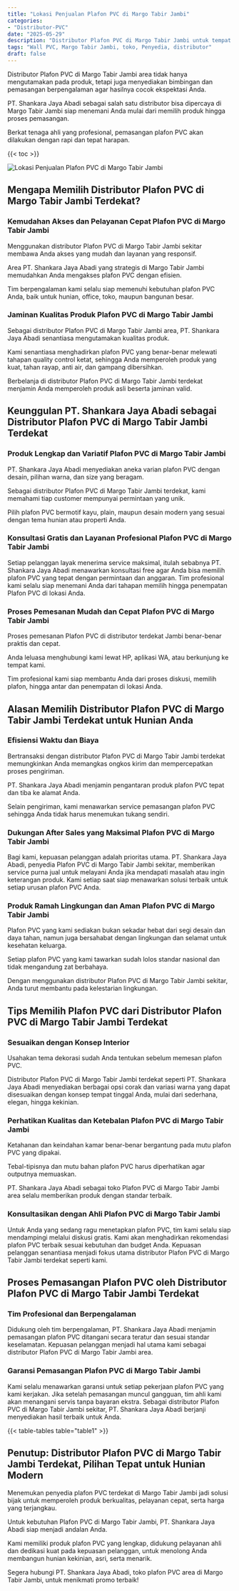 ```yaml
---
title: "Lokasi Penjualan Plafon PVC di Margo Tabir Jambi"
categories: 
- "Distributor-PVC"
date: "2025-05-29"
description: "Distributor Plafon PVC di Margo Tabir Jambi untuk tempat tinggal, perkantoran, dan ritel. Material terbaik, variasi motif, pilihan warna menarik, beserta layanan instalasi ditangani oleh tenaga ahli ahli serta jaminan resmi!|Jasa distribusi Plafon PVC di Margo Tabir Jambi untuk kebutuhan rumah, office, maupun gerai, beserta produk terbaik dan pemasangan oleh teknisi berpengalaman dan garansi resmi.|Pilihan Plafon PVC di Margo Tabir Jambi yang terpercaya untuk hunian, office, serta gerai, dengan panel unggulan dan pemasangan oleh tim berpengalaman dan garansi resmi.|Penjualan Plafon PVC di Margo Tabir Jambi bagi rumah, perkantoran, dan ritel, beserta panel terbaik dan instalasi oleh teknisi profesional, dilengkapi dengan garansi resmi.}"
tags: "Wall PVC, Margo Tabir Jambi, toko, Penyedia, distributor"
draft: false
---
```


Distributor Plafon PVC di Margo Tabir Jambi area tidak hanya mengutamakan pada produk, tetapi juga menyediakan bimbingan dan pemasangan berpengalaman agar hasilnya cocok ekspektasi Anda.

PT. Shankara Jaya Abadi sebagai salah satu distributor bisa dipercaya di Margo Tabir Jambi siap menemani Anda mulai dari memilih produk hingga proses pemasangan.

Berkat tenaga ahli yang profesional, pemasangan plafon PVC akan dilakukan dengan rapi dan tepat harapan.

{{< toc >}}

![Lokasi Penjualan Plafon PVC di Margo Tabir Jambi](/images/Distributor-PVC/Lokasi-Penjualan-Plafon-PVC-di-Margo-Tabir-Jambi.png)


## Mengapa Memilih Distributor Plafon PVC di Margo Tabir Jambi Terdekat?

### Kemudahan Akses dan Pelayanan Cepat Plafon PVC di Margo Tabir Jambi

Menggunakan distributor Plafon PVC di Margo Tabir Jambi sekitar membawa Anda akses yang mudah dan layanan yang responsif.

Area PT. Shankara Jaya Abadi yang strategis di Margo Tabir Jambi memudahkan Anda mengakses plafon PVC dengan efisien.

Tim berpengalaman kami selalu siap memenuhi kebutuhan plafon PVC Anda, baik untuk hunian, office, toko, maupun bangunan besar.

### Jaminan Kualitas Produk Plafon PVC di Margo Tabir Jambi

Sebagai distributor Plafon PVC di Margo Tabir Jambi area, PT. Shankara Jaya Abadi senantiasa mengutamakan kualitas produk.

Kami senantiasa menghadirkan plafon PVC yang benar-benar melewati tahapan quality control ketat, sehingga Anda memperoleh produk yang kuat, tahan rayap, anti air, dan gampang dibersihkan.

Berbelanja di distributor Plafon PVC di Margo Tabir Jambi terdekat menjamin Anda memperoleh produk asli beserta jaminan valid.

## Keunggulan PT. Shankara Jaya Abadi sebagai Distributor Plafon PVC di Margo Tabir Jambi Terdekat

### Produk Lengkap dan Variatif Plafon PVC di Margo Tabir Jambi

PT. Shankara Jaya Abadi menyediakan aneka varian plafon PVC dengan desain, pilihan warna, dan size yang beragam.

Sebagai distributor Plafon PVC di Margo Tabir Jambi terdekat, kami memahami tiap customer mempunyai permintaan yang unik.

Pilih plafon PVC bermotif kayu, plain, maupun desain modern yang sesuai dengan tema hunian atau properti Anda.

### Konsultasi Gratis dan Layanan Profesional Plafon PVC di Margo Tabir Jambi

Setiap pelanggan layak menerima service maksimal, itulah sebabnya PT. Shankara Jaya Abadi menawarkan konsultasi free agar Anda bisa memilih plafon PVC yang tepat dengan permintaan dan anggaran. Tim profesional kami selalu siap menemani Anda dari tahapan memilih hingga penempatan Plafon PVC di lokasi Anda.

### Proses Pemesanan Mudah dan Cepat Plafon PVC di Margo Tabir Jambi

Proses pemesanan Plafon PVC di distributor terdekat Jambi benar-benar praktis dan cepat.

Anda leluasa menghubungi kami lewat HP, aplikasi WA, atau berkunjung ke tempat kami.

Tim profesional kami siap membantu Anda dari proses diskusi, memilih plafon, hingga antar dan penempatan di lokasi Anda.

## Alasan Memilih Distributor Plafon PVC di Margo Tabir Jambi Terdekat untuk Hunian Anda

### Efisiensi Waktu dan Biaya

Bertransaksi dengan distributor Plafon PVC di Margo Tabir Jambi terdekat memungkinkan Anda memangkas ongkos kirim dan mempercepatkan proses pengiriman.

PT. Shankara Jaya Abadi menjamin pengantaran produk plafon PVC tepat dan tiba ke alamat Anda.

Selain pengiriman, kami menawarkan service pemasangan plafon PVC sehingga Anda tidak harus menemukan tukang sendiri.

### Dukungan After Sales yang Maksimal Plafon PVC di Margo Tabir Jambi

Bagi kami, kepuasan pelanggan adalah prioritas utama. PT. Shankara Jaya Abadi, penyedia Plafon PVC di Margo Tabir Jambi sekitar, memberikan service purna jual untuk melayani Anda jika mendapati masalah atau ingin keterangan produk. Kami setiap saat siap menawarkan solusi terbaik untuk setiap urusan plafon PVC Anda.

### Produk Ramah Lingkungan dan Aman Plafon PVC di Margo Tabir Jambi

Plafon PVC yang kami sediakan bukan sekadar hebat dari segi desain dan daya tahan, namun juga bersahabat dengan lingkungan dan selamat untuk kesehatan keluarga.

Setiap plafon PVC yang kami tawarkan sudah lolos standar nasional dan tidak mengandung zat berbahaya.

Dengan menggunakan distributor Plafon PVC di Margo Tabir Jambi sekitar, Anda turut membantu pada kelestarian lingkungan.

## Tips Memilih Plafon PVC dari Distributor Plafon PVC di Margo Tabir Jambi Terdekat

### Sesuaikan dengan Konsep Interior

Usahakan tema dekorasi sudah Anda tentukan sebelum memesan plafon PVC.

Distributor Plafon PVC di Margo Tabir Jambi terdekat seperti PT. Shankara Jaya Abadi menyediakan berbagai opsi corak dan variasi warna yang dapat disesuaikan dengan konsep tempat tinggal Anda, mulai dari sederhana, elegan, hingga kekinian.

### Perhatikan Kualitas dan Ketebalan Plafon PVC di Margo Tabir Jambi

Ketahanan dan keindahan kamar benar-benar bergantung pada mutu plafon PVC yang dipakai.

Tebal-tipisnya dan mutu bahan plafon PVC harus diperhatikan agar outputnya memuaskan.

PT. Shankara Jaya Abadi sebagai toko Plafon PVC di Margo Tabir Jambi area selalu memberikan produk dengan standar terbaik.

### Konsultasikan dengan Ahli Plafon PVC di Margo Tabir Jambi

Untuk Anda yang sedang ragu menetapkan plafon PVC, tim kami selalu siap mendampingi melalui diskusi gratis. Kami akan menghadirkan rekomendasi plafon PVC terbaik sesuai kebutuhan dan budget Anda. Kepuasan pelanggan senantiasa menjadi fokus utama distributor Plafon PVC di Margo Tabir Jambi terdekat seperti kami.

## Proses Pemasangan Plafon PVC oleh Distributor Plafon PVC di Margo Tabir Jambi Terdekat

### Tim Profesional dan Berpengalaman

Didukung oleh tim berpengalaman, PT. Shankara Jaya Abadi menjamin pemasangan plafon PVC ditangani secara teratur dan sesuai standar keselamatan. Kepuasan pelanggan menjadi hal utama kami sebagai distributor Plafon PVC di Margo Tabir Jambi area.

### Garansi Pemasangan Plafon PVC di Margo Tabir Jambi

Kami selalu menawarkan garansi untuk setiap pekerjaan plafon PVC yang kami kerjakan. Jika setelah pemasangan muncul gangguan, tim ahli kami akan menangani servis tanpa bayaran ekstra. Sebagai distributor Plafon PVC di Margo Tabir Jambi sekitar, PT. Shankara Jaya Abadi berjanji menyediakan hasil terbaik untuk Anda.

{{< table-tables table="table1" >}}

## Penutup: Distributor Plafon PVC di Margo Tabir Jambi Terdekat, Pilihan Tepat untuk Hunian Modern

Menemukan penyedia plafon PVC terdekat di Margo Tabir Jambi jadi solusi bijak untuk memperoleh produk berkualitas, pelayanan cepat, serta harga yang terjangkau.

Untuk kebutuhan Plafon PVC di Margo Tabir Jambi, PT. Shankara Jaya Abadi siap menjadi andalan Anda.

Kami memiliki produk plafon PVC yang lengkap, didukung pelayanan ahli dan dedikasi kuat pada kepuasan pelanggan, untuk menolong Anda membangun hunian kekinian, asri, serta menarik.

Segera hubungi PT. Shankara Jaya Abadi, toko plafon PVC area di Margo Tabir Jambi, untuk menikmati promo terbaik!
